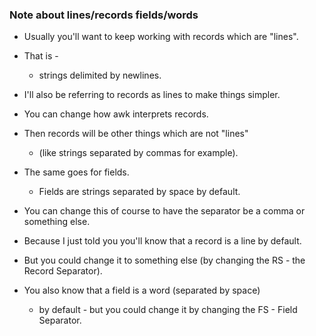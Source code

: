 ### Note about lines/records fields/words
* Usually you'll want to keep working with records which are "lines". 


* That is - 
  * strings delimited by newlines. 
* I'll also be referring to records as lines to make things simpler. 

* You can change how awk interprets records.
* Then records will be other things which are not "lines" 
  * (like strings separated by commas for example).  


* The same goes for fields.
  * Fields are strings separated by space by default.
*  You can change this of course to have the separator be a comma or something else.


* Because I just told you you'll know that a record is a line by default. 
* But you could change it to something else (by changing the RS - the Record Separator). 
* You also know that a field is a word (separated by space)
  *  by default - but you could change it by changing the FS - Field Separator. 
